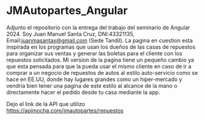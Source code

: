 # JMAutopartes_Angular
Adjunto el repositorio con la entrega del trabajo del seminario de Angular 2024.
Soy Juan Manuel Santa Cruz, DNI:43321135, Email:juanmasantax@gmail.com (Sede Tandil).
La pagina en cuestion esta inspirada en los programas que usan los dueños de las casas de repuestos para organizar sus ventas y generar las boletas para el cliente con los repuestos solicitados. Mi version de la pagina tiene un pequeño cambio ya que esta pensada para que la pueda usar el mismo cliente en caso de ir a comprar a un negocio de repuestos de autos al estilo auto-servicio como se hace en EE.UU, donde hay lugares grandes como un hiper-mercado y vendria bien tener una pagina de este estilo al alcance de la mano o directamente hacer el pedido desde tu casa mediante la app.

Dejo el link de la API que utilizo https://apimocha.com/jmautopartes/repuestos
